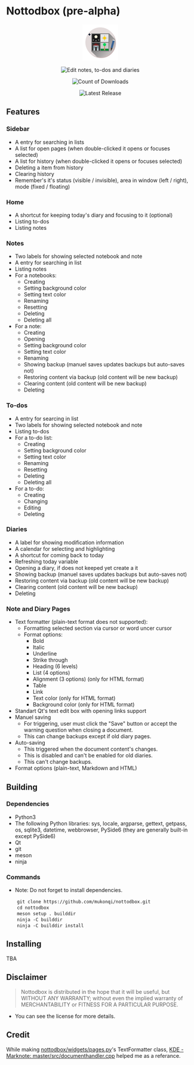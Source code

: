 # Nottodbox (pre-alpha)

<p align="center"><img src="./data/io.github.mukonqi.nottodbox.svg" alt="Nottodbox Icon"></img></a></p>
<p align="center"><img src="https://img.shields.io/badge/Edit_notes,_to--dos_and_diaries-376296" alt="Edit notes, to-dos and diaries"></img></p>
<p align="center"><img src="https://img.shields.io/github/downloads/mukonqi/nottodbox/total?label=Downloads" alt="Count of Downloads"></img></p>
<p align="center"><img src="https://img.shields.io/github/v/release/mukonqi/nottodbox?label=Latest Release" alt="Latest Release"></p>


## Features
### Sidebar
- A entry for searching in lists
- A list for open pages (when double-clicked it opens or focuses selected)
- A list for history (when double-clicked it opens or focuses selected)
- Deleting a item from history
- Clearing history
- Remember's it's status (visible / invisible), area in window (left / right), mode (fixed / floating)

### Home
- A shortcut for keeping today's diary and focusing to it (optional)
- Listing to-dos
- Listing notes

### Notes
- Two labels for showing selected notebook and note
- A entry for searching in list
- Listing notes
- For a notebooks:
    - Creating
    - Setting background color
    - Setting text color
    - Renaming
    - Resetting 
    - Deleting
    - Deleting all
- For a note:
    - Creating
    - Opening
    - Setting background color
    - Setting text color
    - Renaming
    - Showing backup (manuel saves updates backups but auto-saves not)
    - Restoring content via backup (old content will be new backup)
    - Clearing content (old content will be new backup)
    - Deleting

### To-dos
- A entry for searcing in list
- Two labels for showing selected notebook and note
- Listing to-dos
- For a to-do list:
    - Creating
    - Setting background color
    - Setting text color
    - Renaming
    - Resetting
    - Deleting
    - Deleting all
- For a to-do:
    - Creating
    - Changing
    - Editing
    - Deleting

### Diaries
- A label for showing modification information
- A calendar for selecting and highlighting
- A shortcut for coming back to today
- Refreshing today variable
- Opening a diary, if does not keeped yet create a it
- Showing backup (manuel saves updates backups but auto-saves not)
- Restoring content via backup (old content will be new backup)
- Clearing content (old content will be new backup)
- Deleting

### Note and Diary Pages
- Text formatter (plain-text format does not supported):
    - Formatting selected section via cursor or word uncer cursor
    - Format options:
        - Bold
        - Italic
        - Underline
        - Strike through
        - Heading (6 levels)
        - List (4 options)
        - Alignment (3 options) (only for HTML format)
        - Table
        - Link
        - Text color (only for HTML format)
        - Background color (only for HTML format)
- Standart Qt's text edit box with opening links support
- Manuel saving
    - For triggering, user must click the "Save" button or accept the warning question when closing a document.
    - This can change backups except if old diary pages.
- Auto-saving
    - This triggered when the document content's changes.
    - This is disabled and can't be enabled for old diaries.
    - This can't change backups.
- Format options (plain-text, Markdown and HTML)


## Building
### Dependencies
- Python3
- The following Python libraries: sys, locale, argparse, gettext, getpass, os, sqlite3, datetime, webbrowser, PySide6 (they are generally built-in except PySide6)
- Qt
- git
- meson
- ninja

### Commands
- Note: Do not forget to install dependencies.
```
    git clone https://github.com/mukonqi/nottodbox.git
    cd nottodbox
    meson setup . builddir
    ninja -C builddir
    ninja -C builddir install
```


## Installing
TBA


## Disclaimer
> Nottodbox is distributed in the hope that it will be useful, but WITHOUT ANY WARRANTY; without even the implied warranty of MERCHANTABILITY or FITNESS FOR A PARTICULAR PURPOSE.

- You can see the license for more details.


## Credit
While making [nottodbox/widgets/pages.py](./nottodbox/widgets/pages.py)'s TextFormatter class, [KDE - Marknote: master/src/documenthandler.cpp](https://invent.kde.org/office/marknote/-/blob/master/src/documenthandler.cpp) helped me as a referance.
